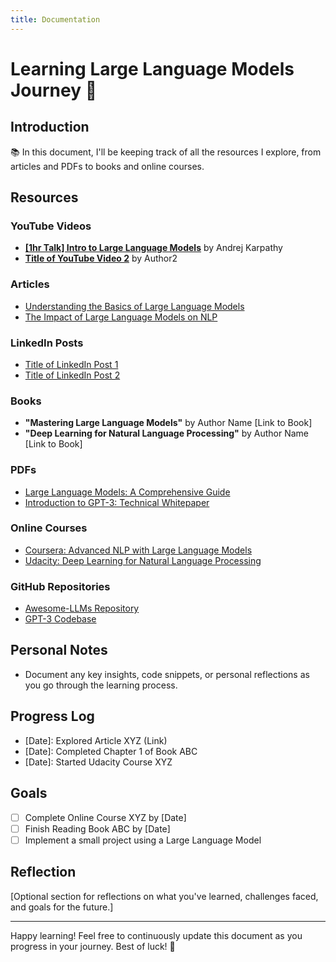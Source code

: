 ```yaml
---
title: Documentation
---
```


# Learning Large Language Models Journey 🚀

## Introduction

📚 In this document, I'll be keeping track of all the resources I explore, from articles and PDFs to books and online courses.

## Resources

### YouTube Videos

- **[[1hr Talk] Intro to Large Language Models](https://www.youtube.com/watch?v=zjkBMFhNj_g)** by Andrej Karpathy
- **[Title of YouTube Video 2](YouTubeURL2)** by Author2

### Articles

- [Understanding the Basics of Large Language Models](URL1)
- [The Impact of Large Language Models on NLP](URL2)

### LinkedIn Posts

- [Title of LinkedIn Post 1](LinkedInURL1)
- [Title of LinkedIn Post 2](LinkedInURL2)

### Books

- **"Mastering Large Language Models"** by Author Name [Link to Book]
- **"Deep Learning for Natural Language Processing"** by Author Name [Link to Book]

### PDFs

- [Large Language Models: A Comprehensive Guide](URL3)
- [Introduction to GPT-3: Technical Whitepaper](URL4)

### Online Courses

- [Coursera: Advanced NLP with Large Language Models](URL5)
- [Udacity: Deep Learning for Natural Language Processing](URL6)

### GitHub Repositories

- [Awesome-LLMs Repository](URL7)
- [GPT-3 Codebase](URL8)

## Personal Notes

- Document any key insights, code snippets, or personal reflections as you go through the learning process.

## Progress Log

- [Date]: Explored Article XYZ (Link)
- [Date]: Completed Chapter 1 of Book ABC
- [Date]: Started Udacity Course XYZ

## Goals

- [ ] Complete Online Course XYZ by [Date]
- [ ] Finish Reading Book ABC by [Date]
- [ ] Implement a small project using a Large Language Model

## Reflection

[Optional section for reflections on what you've learned, challenges faced, and goals for the future.]

---

Happy learning! Feel free to continuously update this document as you progress in your journey. Best of luck! 🌟
